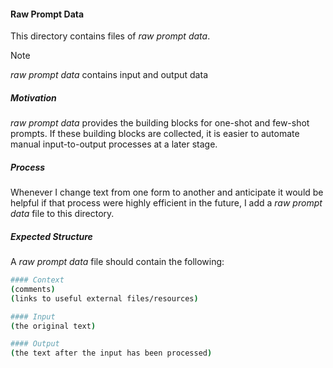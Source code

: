 #### Raw Prompt Data

This directory contains files of *raw prompt data*. 

>[!NOTE]
> *raw prompt data* contains input and output data

##### Motivation
*raw prompt data* provides the building blocks for one-shot and few-shot prompts. If these building blocks are collected, it is easier to automate manual input-to-output processes at a later stage.

##### Process
Whenever I change text from one form to another and anticipate it would be helpful if that process were highly efficient in the future, I add a *raw prompt data* file to this directory. 

##### Expected Structure
A *raw prompt data* file should contain the following:

```bash
#### Context
(comments)
(links to useful external files/resources)

#### Input
(the original text)

#### Output
(the text after the input has been processed)
```





